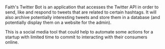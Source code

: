 Faith's Twitter Bot is an application that accesses the Twitter API in order to send, like and respond to tweets that are related to certain hashtags. It will also archive potentially interesting tweets and store them in a database (and potentially display them on a website for the admin).

This is a social media tool that could help to automate some actions for a startup with limited time to commit to interacting with their consumers online.
